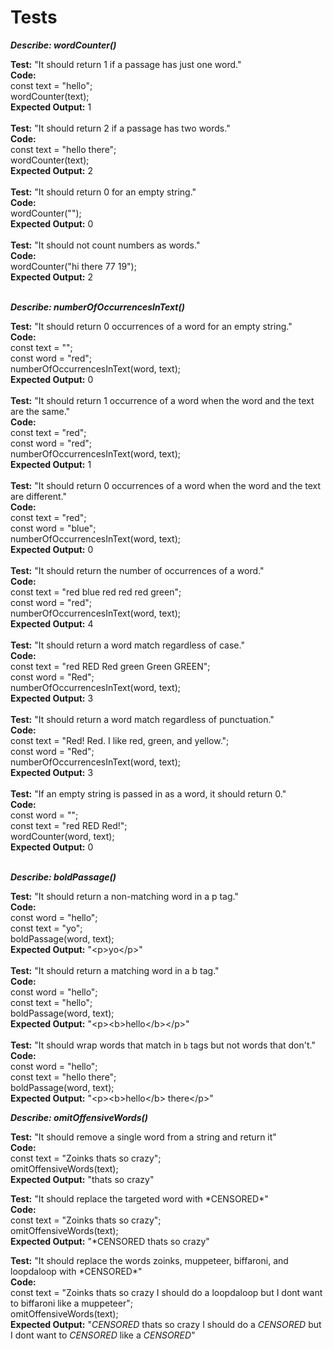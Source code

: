 # Tests

_**Describe: wordCounter()**_

**Test:** "It should return 1 if a passage has just one word."  
**Code:**  
const text = "hello";  
wordCounter(text);  
**Expected Output:** 1  
<br>
**Test:** "It should return 2 if a passage has two words."  
**Code:**  
const text = "hello there";  
wordCounter(text);  
**Expected Output:** 2  
<br>
**Test:** "It should return 0 for an empty string."  
**Code:**  
wordCounter("");  
**Expected Output:** 0  
<br>
**Test:** "It should not count numbers as words."  
**Code:**  
wordCounter("hi there 77 19");  
**Expected Output:** 2  
<br>

_**Describe: numberOfOccurrencesInText()**_

**Test:** "It should return 0 occurrences of a word for an empty string."  
**Code:**  
const text = "";  
const word = "red";  
numberOfOccurrencesInText(word, text);  
**Expected Output:** 0  
<br>
**Test:** "It should return 1 occurrence of a word when the word and the text are the same."  
**Code:**    
const text = "red";  
const word = "red";  
numberOfOccurrencesInText(word, text);  
**Expected Output:** 1  
<br>
**Test:** "It should return 0 occurrences of a word when the word and the text are different."  
**Code:**    
const text = "red";  
const word = "blue";  
numberOfOccurrencesInText(word, text);  
**Expected Output:** 0  
<br>
**Test:** "It should return the number of occurrences of a word."  
**Code:**   
const text = "red blue red red red green";  
const word = "red";  
numberOfOccurrencesInText(word, text);  
**Expected Output:** 4  
<br>
**Test:** "It should return a word match regardless of case."  
**Code:**    
const text = "red RED Red green Green GREEN";  
const word = "Red";  
numberOfOccurrencesInText(word, text);  
**Expected Output:** 3  
<br>
**Test:** "It should return a word match regardless of punctuation."  
**Code:**    
const text = "Red! Red. I like red, green, and yellow.";  
const word = "Red";  
numberOfOccurrencesInText(word, text);  
**Expected Output:** 3  
<br>
**Test:** "If an empty string is passed in as a word, it should return 0."  
**Code:**    
const word = "";  
const text = "red RED Red!";  
wordCounter(word, text);  
**Expected Output:** 0  
<br>  

_**Describe: boldPassage()**_

**Test:** "It should return a non-matching word in a p tag."  
**Code:**    
const word = "hello";  
const text = "yo";  
boldPassage(word, text);  
**Expected Output:** "\<p>yo\</p>"  
<br>
**Test:** "It should return a matching word in a b tag."  
**Code:**   
const word = "hello";  
const text = "hello";  
boldPassage(word, text);  
**Expected Output:** "\<p>\<b>hello\</b>\</p>"  
<br>
**Test:** "It should wrap words that match in `b` tags but not words that don't."  
**Code:**   
const word = "hello";  
const text = "hello there";  
boldPassage(word, text);  
**Expected Output:** "\<p>\<b>hello\</b> there\</p>"  

_**Describe: omitOffensiveWords()**_

**Test:** "It should remove a single word from a string and return it"  
**Code:**  
const text = "Zoinks thats so crazy";  
omitOffensiveWords(text);  
**Expected Output:** "thats so crazy"

**Test:** "It should replace the targeted word with \*CENSORED\*"  
**Code:**  
const text = "Zoinks thats so crazy";  
omitOffensiveWords(text);  
**Expected Output:** "*CENSORED thats so crazy"  

**Test:** "It should replace the words zoinks, muppeteer, biffaroni, and loopdaloop with \*CENSORED\*"  
**Code:**  
const text = "Zoinks thats so crazy I should do a loopdaloop but I dont want to biffaroni like a muppeteer";  
omitOffensiveWords(text);  
**Expected Output:** "*CENSORED* thats so crazy I should do a *CENSORED* but I dont want to *CENSORED* like a *CENSORED*"  